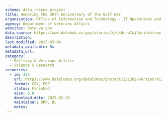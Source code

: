 ```yaml
---
schema: data_rescue_project 
title: Honoring the 30th Anniversary of the Gulf War
organization: Office of Information and Technology - IT Operations and Services (ITOPS)
agency: Department of Veterans Affairs
websites: data.va.gov
data_source: https://www.datahub.va.gov/stories/s/ds6c-w7wj?print=true
description: 
last_modified: 2025-03-04
metadata_available: No
metadata_url: 
category:
  - Military & Veterans Affairs 
  - Science & Research 
resources:
  - id: 332
    url: https://www.datalumos.org/datalumos/project/221202/version/V1/view
    format: CSV, PDF
    status: Finished
    size: 0.0
    download_date: 2025-02-28
    maintainer: DRP, DL
    notes: 
---
```


